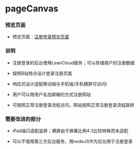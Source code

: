 # pageCanvas

### 预览页面

- 预览页面：[注册登录预览页面](https://tinyfatboy.github.io/Login-demo/index.html)

### 说明

- 注册登录的后台使用LeanCloud服务；可以存储用户的注册数据

- 按照B站特点设计登录注册页面

- 响应式设计适配移动端与手机端(手机横屏可访问)

- 用户可以用用户名加邮箱的方式注册网站

- 可按照正常注册登录流程访问，网站按照正常注册登录流程跳转

### 需要改进的部分

- iPad端只适配竖屏；横屏由于屏幕比例4:3比较特殊而未适配

- 可以不借用第三方后台服务，用nodeJS作为后台用于注册登录
